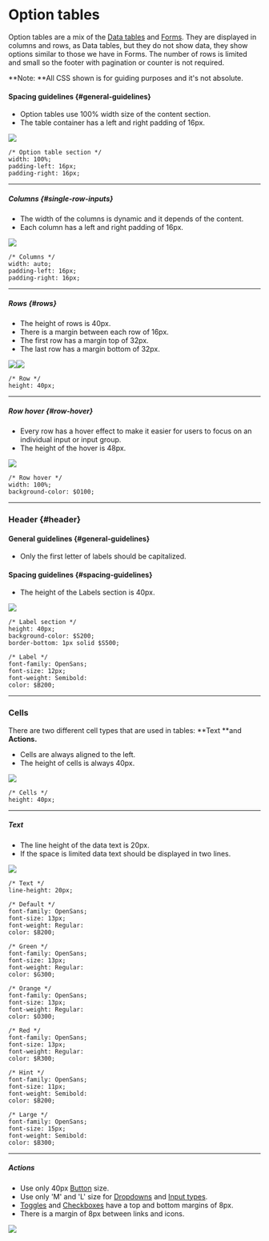 # Option tables

Option tables are a mix of the [Data tables](/organisms/data-tables.md) and [Forms](/organisms/forms.md). They are displayed in columns and rows, as Data tables, but they do not show data, they show options similar to those we have in Forms. The number of rows is limited and small so the footer with pagination or counter is not required.

**Note: **All CSS shown is for guiding purposes and it's not absolute.

#### Spacing guidelines {#general-guidelines}

* Option tables use 100% width size of the content section.
* The table container has a left and right padding of 16px.

![](/assets/organisms/option-tables-spacing.png)

```
/* Option table section */
width: 100%;
padding-left: 16px;
padding-right: 16px;
```

---

##### Columns {#single-row-inputs}

* The width of the columns is dynamic and it depends of the content.
* Each column has a left and right padding of 16px.

![](/assets/organisms/option-tables-column-spacing.png)

```
/* Columns */
width: auto;
padding-left: 16px;
padding-right: 16px;
```

---

##### Rows {#rows}

* The height of rows is 40px.
* There is a margin between each row of 16px.
* The first row has a margin top of 32px.
* The last row has a margin bottom of 32px.

![](/assets/organisms/option-tables-row-sizing.png)![](/assets/organisms/option-tables-row-spacing.png)

```
/* Row */
height: 40px;
```

---

##### Row hover {#row-hover}

* Every row has a hover effect to make it easier for users to focus on an individual input or input group.
* The height of the hover is 48px.

![](/assets/organisms/option-tables-row-hover.png)

```
/* Row hover */
width: 100%;
background-color: $O100;
```

---

### Header {#header}

#### General guidelines {#general-guidelines}

* Only the first letter of labels should be capitalized.

#### Spacing guidelines {#spacing-guidelines}

* The height of the Labels section is 40px.

![](/assets/organisms/option-tables-header.png)

```
/* Label section */
height: 40px;
background-color: $S200;
border-bottom: 1px solid $S500;

/* Label */
font-family: OpenSans;
font-size: 12px;
font-weight: Semibold:
color: $B200;
```

---

### Cells

There are two different cell types that are used in tables: **Text **and **Actions.**

* Cells are always aligned to the left.
* The height of cells is always 40px.

![](/assets/organisms/option-tables-cell-sizing.png)

```
/* Cells */
height: 40px;
```

---

##### Text

* The line height of the data text is 20px.
* If the space is limited data text should be displayed in two lines.

![](/assets/organisms/option-tables-cells-text.png)

```
/* Text */
line-height: 20px;

/* Default */
font-family: OpenSans;
font-size: 13px;
font-weight: Regular:
color: $B200;

/* Green */
font-family: OpenSans;
font-size: 13px;
font-weight: Regular:
color: $G300;

/* Orange */
font-family: OpenSans;
font-size: 13px;
font-weight: Regular:
color: $O300;

/* Red */
font-family: OpenSans;
font-size: 13px;
font-weight: Regular:
color: $R300;

/* Hint */
font-family: OpenSans;
font-size: 11px;
font-weight: Semibold:
color: $B200;

/* Large */
font-family: OpenSans;
font-size: 15px;
font-weight: Semibold:
color: $B300;
```

---

##### Actions

* Use only 40px [Button](https://www.cymonz.design/atoms/buttons.html) size.
* Use only 'M' and 'L' size for [Dropdowns](https://www.cymonz.design/atoms/dropdowns.html) and [Input types](https://www.cymonz.design/atoms/input-types.html).
* [Toggles](https://www.cymonz.design/atoms/toggles.html) and [Checkboxes](https://www.cymonz.design/atoms/checkboxes.html) have a top and bottom margins of 8px.
* There is a margin of 8px between links and icons.

![](/assets/organisms/option-tables-cell-actions.png)



